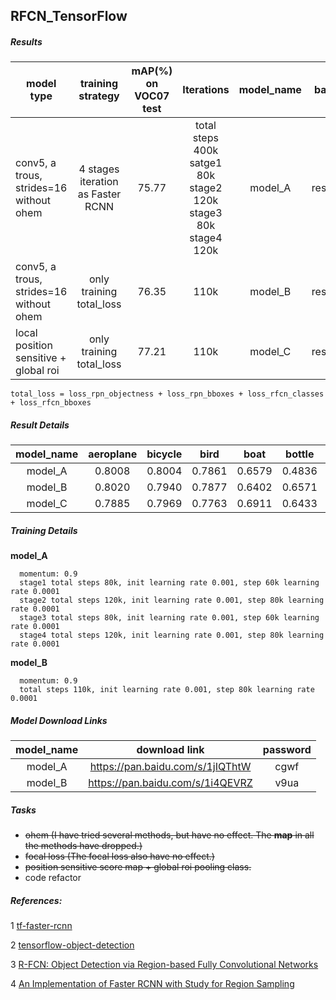 ## RFCN_TensorFlow

##### Results
| model type | training strategy | mAP(%) on VOC07 test | Iterations | model_name|backbone|
|------------|:-----------------:|:--------------------:|:----------:|:---------:|:-------:|
| conv5, a trous, strides=16 without ohem| 4 stages iteration as Faster RCNN|75.77|total steps 400k satge1 80k stage2 120k stage3 80k stage4 120k|model_A|resnet_101|
| conv5, a trous, strides=16 without ohem| only training total_loss |76.35| 110k | model_B|resnet_101|
| local position sensitive + global roi  | only training total_loss |77.21| 110k | model_C|resnet_101|

`total_loss = loss_rpn_objectness + loss_rpn_bboxes + loss_rfcn_classes + loss_rfcn_bboxes`

##### Result Details
|model_name|aeroplane|bicycle|bird|boat|bottle|bus|car|cat|chair|cow|diningtable|dog|horse|motorbike|person|pottedplant|sheep|sofa|train|tvmonitor|
|:-----:|:-----:|:-----:|:-----:|:-----:|:-----:|:-----:|:-----:|:-----:|:-----:|:-----:|:-----:|:-----:|:-----:|:-----:|:-----:|:-----:|:-----:|:-----:|:-----:|:-----:|
|model_A|0.8008|0.8004|0.7861|0.6579|0.4836|0.8646|0.8531|0.8774|0.6081|0.8517|0.6935|0.8884|0.8616|0.7821|0.7805|0.4693|0.7814|0.7742|0.7845|0.7516|
|model_B|0.8020|0.7940|0.7877|0.6402|0.6571|0.8599|0.8578|0.8736|0.6183|0.8223|0.6492|0.8728|0.8447|0.8201|0.7888|0.4607|0.7703|0.7558|0.8354|0.7596|
|model_C|0.7885|0.7969|0.7763|0.6911|0.6433|0.8547|0.8750|0.8838|0.6234|0.8489|0.6234|0.8489|0.7121|0.8786|0.8727|0.7736|0.7888|0.4984|0.7694|0.7776|0.8265|0.7616|

##### Training Details
**model_A**
```
  momentum: 0.9
  stage1 total steps 80k, init learning rate 0.001, step 60k learning rate 0.0001
  stage2 total steps 120k, init learning rate 0.001, step 80k learning rate 0.0001
  stage3 total steps 80k, init learning rate 0.001, step 60k learning rate 0.0001
  stage4 total steps 120k, init learning rate 0.001, step 80k learning rate 0.0001
```

**model_B**
```
  momentum: 0.9
  total steps 110k, init learning rate 0.001, step 80k learning rate 0.0001
```

##### Model Download Links
|model_name|download link|password|
|:--------:|:-----------:|:------:|
|model_A|https://pan.baidu.com/s/1jIQThtW|cgwf|
|model_B|https://pan.baidu.com/s/1i4QEVRZ|v9ua|

##### Tasks
* ~~ohem (I have tried several methods, but have no effect. The **map** in all the methods have dropped.)~~
* ~~focal loss (The focal loss also have no effect.)~~
* ~~position sensitive score map + global roi pooling class.~~
* code refactor

##### References:
1 [tf-faster-rcnn](https://github.com/endernewton/tf-faster-rcnn)

2 [tensorflow-object-detection](https://github.com/tensorflow/models/tree/master/research/object_detection)

3 [R-FCN: Object Detection via
Region-based Fully Convolutional Networks](https://arxiv.org/pdf/1605.06409.pdf)

4 [An Implementation of Faster RCNN with Study for Region Sampling](https://arxiv.org/pdf/1702.02138.pdf)

